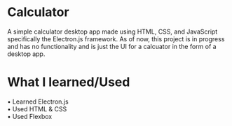# Calculator
A simple calculator desktop app made using HTML, CSS, and JavaScript specifically the Electron.js framework. As of now,
this project is in progress and has no functionality and is just the UI for a calcuator in the form of a desktop app.

# What I learned/Used
• Learned Electron.js  
• Used HTML & CSS  
• Used Flexbox
